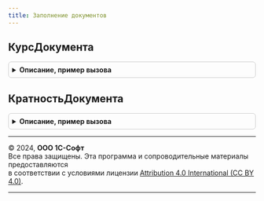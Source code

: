 ```yaml
---
title: Заполнение документов
---
```



## КурсДокумента
<details style="margin: 1em 0; padding: 0.5em; border: 1px solid #ccc; border-radius: 6px;">

<summary style="font-weight: bold; cursor: pointer;">Описание, пример вызова</summary>

```bsl

// Определяет курс документа, который равен либо курсу документа (если в документе он существует),
// либо курсу взаиморасчетов, либо 1.
//
// Параметры:
//  ДокументОбъект - ДокументОбъект - Объект документа, курс которого надо получить.
//  ВалютаРегламентированногоУчета - СправочникСсылка.Валюты - Валюта регламентированного учета.
//
// Возвращаемое значение:
//  Число - курс документа.
//
Функция КурсДокумента(ДокументОбъект, ВалютаРегламентированногоУчета) Экспорт
```

Пример вызова
```bsl
Результат = ЗаполнениеДокументов.КурсДокумента(ДокументОбъект, ВалютаРегламентированногоУчета) 
```
</details>

## КратностьДокумента
<details style="margin: 1em 0; padding: 0.5em; border: 1px solid #ccc; border-radius: 6px;">

<summary style="font-weight: bold; cursor: pointer;">Описание, пример вызова</summary>

```bsl

// Определяет кратность документа, которая равен либо кратности документа (если в документе она существует),
// либо кратности взаиморасчетов, либо 1.
//
// Параметры:
//  ДокументОбъект - ДокументОбъект - Объект документа, курс которого надо получить.
//  ВалютаРегламентированногоУчета - СправочникСсылка.Валюты - Валюта регламентированного учета.
//
// Возвращаемое значение:
//  Число - кратность валюты в документе.
//
Функция КратностьДокумента(ДокументОбъект, ВалютаРегламентированногоУчета) Экспорт
```

Пример вызова
```bsl
Результат = ЗаполнениеДокументов.КратностьДокумента(ДокументОбъект, ВалютаРегламентированногоУчета) 
```
</details>

---

© 2024, **ООО 1С-Софт**  
Все права защищены. Эта программа и сопроводительные материалы предоставляются  
в соответствии с условиями лицензии [Attribution 4.0 International (CC BY 4.0)](https://creativecommons.org/licenses/by/4.0/legalcode).

---
